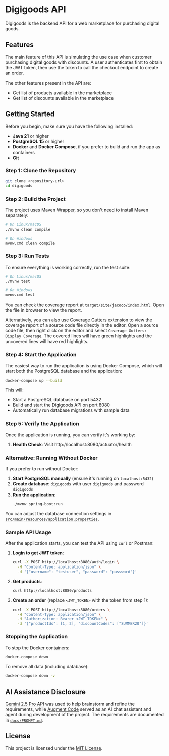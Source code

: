 # Digigoods API

Digigoods is the backend API for a web marketplace for purchasing digital goods.

## Features

The main feature of this API is simulating the use case when customer purchasing digital goods with discounts.
A user authenticates first to obtain the JWT token, then use the token to call the checkout endpoint to create an order.

The other features present in the API are:

- Get list of products available in the marketplace
- Get list of discounts available in the marketplace

## Getting Started

Before you begin, make sure you have the following installed:

- **Java 21** or higher
- **PostgreSQL 15** or higher
- **Docker** and **Docker Compose**, if you prefer to build and run the app as containers
- **Git**

### Step 1: Clone the Repository

```bash
git clone <repository-url>
cd digigoods
```

### Step 2: Build the Project

The project uses Maven Wrapper, so you don't need to install Maven separately:

```bash
# On Linux/macOS
./mvnw clean compile

# On Windows
mvnw.cmd clean compile
```

### Step 3: Run Tests

To ensure everything is working correctly, run the test suite:

```bash
# On Linux/macOS
./mvnw test

# On Windows
mvnw.cmd test
```

You can check the coverage report at [`target/site/jacoco/index.html`](./target/site/jacoco/index.html).
Open the file in browser to view the report.

Alternatively, you can also use [Coverage Gutters](https://marketplace.visualstudio.com/items?itemName=ryanluker.vscode-coverage-gutters) extension to view the coverage report of a source code file directly in the editor.
Open a source code file, then right click on the editor and select `Coverage Gutters: Display Coverage`. The covered lines will have green highlights and the uncovered lines will have red highlights.

### Step 4: Start the Application

The easiest way to run the application is using Docker Compose, which will start both the PostgreSQL database and the application:

```bash
docker-compose up --build
```

This will:

- Start a PostgreSQL database on port 5432
- Build and start the Digigoods API on port 8080
- Automatically run database migrations with sample data

### Step 5: Verify the Application

Once the application is running, you can verify it's working by:

1. **Health Check**: Visit http://localhost:8080/actuator/health

### Alternative: Running Without Docker

If you prefer to run without Docker:

1. **Start PostgreSQL manually** (ensure it's running on `localhost:5432`)
2. **Create database**: `digigoods` with user `digigoods` and password `digigoods`
3. **Run the application**:
   ```bash
   ./mvnw spring-boot:run
   ```

You can adjust the database connection settings in [`src/main/resources/application.properties`](./src/main/resources/application.properties).

### Sample API Usage

After the application starts, you can test the API using `curl` or Postman:

1. **Login to get JWT token**:
   ```bash
   curl -X POST http://localhost:8080/auth/login \
     -H "Content-Type: application/json" \
     -d '{"username": "testuser", "password": "password"}'
   ```

2. **Get products**:
   ```bash
   curl http://localhost:8080/products
   ```

3. **Create an order** (replace `<JWT_TOKEN>` with the token from step 1):
   ```bash
   curl -X POST http://localhost:8080/orders \
     -H "Content-Type: application/json" \
     -H "Authorization: Bearer <JWT_TOKEN>" \
     -d '{"productIds": [1, 2], "discountCodes": ["SUMMER20"]}'
   ```

### Stopping the Application

To stop the Docker containers:

```bash
docker-compose down
```

To remove all data (including database):

```bash
docker-compose down -v
```

## AI Assistance Disclosure

[Gemini 2.5 Pro API](https://cloud.google.com/vertex-ai/generative-ai/docs/models/gemini/2-5-pro) was used to help brainstorm and refine the requirements, while [Augment Code](https://www.augmentcode.com/) served as an AI chat assistant and agent during development of the project. The requirements are documented in [`docs/PROMPT.md`](./docs/PROMPT.md).

## License

This project is licensed under the [MIT License](./LICENSE.md).
